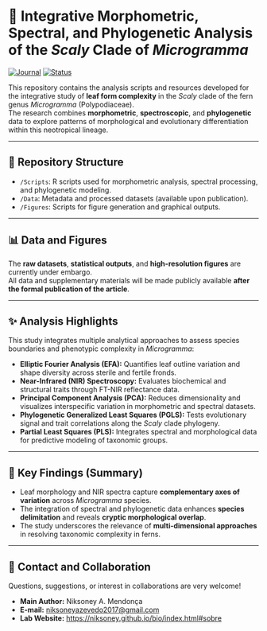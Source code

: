 # 🧬 Integrative Morphometric, Spectral, and Phylogenetic Analysis of the *Scaly* Clade of *Microgramma*

[![Journal](https://img.shields.io/badge/Journal-Plant%20Biology-blue)](https://onlinelibrary.wiley.com/journal/14388677)
[![Status](https://img.shields.io/badge/Status-Submitted-green)]()

This repository contains the analysis scripts and resources developed for the integrative study of **leaf form complexity** in the *Scaly* clade of the fern genus *Microgramma* (Polypodiaceae).  
The research combines **morphometric**, **spectroscopic**, and **phylogenetic** data to explore patterns of morphological and evolutionary differentiation within this neotropical lineage.

---

## 📂 Repository Structure

- `/Scripts`: R scripts used for morphometric analysis, spectral processing, and phylogenetic modeling.  
- `/Data`: Metadata and processed datasets (available upon publication).  
- `/Figures`: Scripts for figure generation and graphical outputs.

---

## 📊 Data and Figures

The **raw datasets**, **statistical outputs**, and **high-resolution figures** are currently under embargo.  
All data and supplementary materials will be made publicly available **after the formal publication of the article**.

---

## ✨ Analysis Highlights

This study integrates multiple analytical approaches to assess species boundaries and phenotypic complexity in *Microgramma*:

- **Elliptic Fourier Analysis (EFA):** Quantifies leaf outline variation and shape diversity across sterile and fertile fronds.  
- **Near-Infrared (NIR) Spectroscopy:** Evaluates biochemical and structural traits through FT-NIR reflectance data.  
- **Principal Component Analysis (PCA):** Reduces dimensionality and visualizes interspecific variation in morphometric and spectral datasets.  
- **Phylogenetic Generalized Least Squares (PGLS):** Tests evolutionary signal and trait correlations along the *Scaly* clade phylogeny.  
- **Partial Least Squares (PLS):** Integrates spectral and morphological data for predictive modeling of taxonomic groups.   

---

## 🧠 Key Findings (Summary)

- Leaf morphology and NIR spectra capture **complementary axes of variation** across *Microgramma* species.  
- The integration of spectral and phylogenetic data enhances **species delimitation** and reveals **cryptic morphological overlap**.  
- The study underscores the relevance of **multi-dimensional approaches** in resolving taxonomic complexity in ferns.

---

## 🤝 Contact and Collaboration

Questions, suggestions, or interest in collaborations are very welcome!

-   **Main Author:** Niksoney A. Mendonça
-   **E-mail:** niksoneyazevedo2017@gmail.com
-   **Lab Website:** https://niksoney.github.io/bio/index.html#sobre
